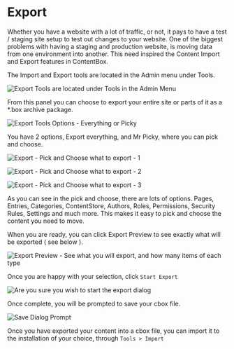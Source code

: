 # Export

Whether you have a website with a lot of traffic, or not, it pays to have a test / staging site setup to test out changes to your website. One of the biggest problems with having a staging and production website, is moving data from one environment into another. This need inspired the Content Import and Export features in ContentBox.

The Import and Export tools are located in the Admin menu under Tools.

![Export Tools are located under Tools in the Admin Menu](../../../assets/cbcms\_export.jpg)

From this panel you can choose to export your entire site or parts of it as a \*.box archive package.

![Export Tools Options - Everything or Picky](../../../assets/cbcms\_export\_option.jpg)

You have 2 options, Export everything, and Mr Picky, where you can pick and choose.

![Export - Pick and Choose what to export - 1](../../../assets/cbcms\_export\_option\_1.jpg)

![Export - Pick and Choose what to export - 2](../../../assets/cbcms\_export\_option\_2.jpg)

![Export - Pick and Choose what to export - 3](../../../assets/cbcms\_export\_option\_3.jpg)

As you can see in the pick and choose, there are lots of options. Pages, Entries, Categories, ContentStore, Authors, Roles, Permissions, Security Rules, Settings and much more. This makes it easy to pick and choose the content you need to move.

When you are ready, you can click Export Preview to see exactly what will be exported ( see below ).

![Export Preview - See what you will export, and how many items of each type](../../../assets/cbcms\_export\_preview.jpg)

Once you are happy with your selection, click `Start Export`

![Are you sure you wish to start the export dialog](../../../assets/cbcbs\_export\_areyousure.jpg)

Once complete, you will be prompted to save your cbox file.

![Save Dialog Prompt](../../../assets/cbcms\_export\_save.jpg)

Once you have exported your content into a cbox file, you can import it to the installation of your choice, through `Tools > Import`
